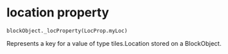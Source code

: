 
# location property

```sig
blockObject._locProperty(LocProp.myLoc)
```

Represents a key for a value of type tiles.Location stored on a BlockObject.

